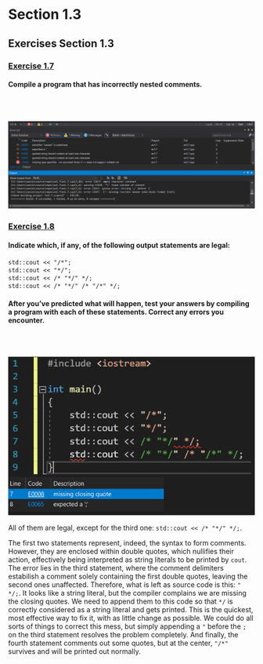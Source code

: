# Section 1.3
## Exercises Section 1.3
### [Exercise 1.7](/Chapter%201/Section%201.3/ex1.7.cpp)
#### Compile a program that has incorrectly nested comments.
<br/>
<br/>

![ex1.7](/assets/ch1/ex1.7.png)

### [Exercise 1.8](/Chapter%201/Section%201.3/ex1.8.cpp) 
#### Indicate which, if any, of the following output statements are legal:
```
std::cout << "/*";
std::cout << "*/";
std::cout << /* "*/" */;
std::cout << /* "*/" /* "/*" */;
```
#### After you’ve predicted what will happen, test your answers by compiling a program with each of these statements. Correct any errors you encounter.
<br/>
<br/>

![ex1.8](/assets/ch1/ex1.8.png)

All of them are legal, except for the third one: `std::cout << /* "*/" */;`.

The first two statements represent, indeed, the syntax to form comments. However, they are enclosed within double quotes,
which nullifies their action, effectively being interpreted as string literals to be printed by `cout`. The error lies in the
third statement, where the comment delimiters estabilish a comment solely containing the first double quotes, leaving the second ones unaffected.
Therefore, what is left as source code is this: `" */;`. It looks like a string literal, but the compiler complains we are missing the closing quotes. 
We need to append them to this code so that `*/` is correctly considered as a string literal and gets printed. This is the quickest, most effective way to fix it,
with as little change as possible. We could do all sorts of things to correct this mess, but simply appending a `"` before the `;` on the third statement resolves the problem completely. 
And finally, the fourth statement comments out some quotes, but at the center, `"/*"` survives and will
be printed out normally.
